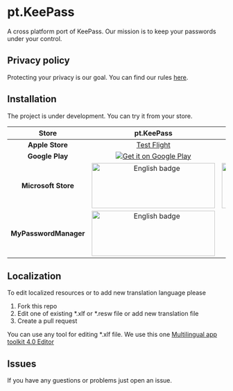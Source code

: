 # pt.KeePass
A cross platform port of KeePass. Our mission is to keep your passwords under your control.

## Privacy policy
Protecting your privacy is our goal. You can find our rules [here](PrivacyPolicy.md).


## Installation
The project is under development. You can try it from your store.

|Store|pt.KeePass|pt.KeePass Pro (19.99$)|
|:---------------:|:-----------:|:----------:|
|**Apple Store**|<a href='https://testflight.apple.com/join/pqgkiiaU'>Test Flight</a>|Soon|
|**Google Play**|<a href='https://play.google.com/store/apps/details?id=pt.KeePass&utm_source=github&pcampaignid=MKT-Other-global-all-co-prtnr-py-PartBadge-Mar2515-1'><img alt='Get it on Google Play' src='https://play.google.com/intl/en_us/badges/images/generic/en_badge_web_generic.png'/></a>|Soon|
|**Microsoft Store**|<a href='https://www.microsoft.com/store/apps/9nblggh4xjqk?cid=storebadge&ocid=badge'><img src='https://developer.microsoft.com/en-us/store/badges/images/English_get-it-from-MS.png' alt='English badge' style='width: 284px; height: 104px;'/></a>|<a href='https://www.microsoft.com/store/apps/9nblggh4xzqw?cid=storebadge&ocid=badge'><img src='https://developer.microsoft.com/en-us/store/badges/images/English_get-it-from-MS.png' alt='English badge' style='width: 284px; height: 104px;'/></a>|
|**MyPasswordManager**|<a href='https://www.microsoft.com/store/apps/9N50PRTCJBT0?cid=storebadge&ocid=badge'><img src='https://developer.microsoft.com/en-us/store/badges/images/English_get-it-from-MS.png' alt='English badge' style='width: 284px; height: 104px;'/></a>|-|

## Localization
To edit localized resources or to add new translation language please 
1. Fork this repo
2. Edit one of existing *.xlf or *.resw file or add new translation file
3. Create a pull request

You can use any tool for editing *.xlf file. We use this one [Multilingual app toolkit 4.0 Editor](https://developer.microsoft.com/en-us/windows/develop/multilingual-app-toolkit)

## Issues
If you have any guestions or problems just open an issue.